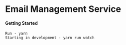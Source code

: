 # Email Management Service

#### Getting Started
```
Run - yarn 
Starting in development - yarn run watch
```